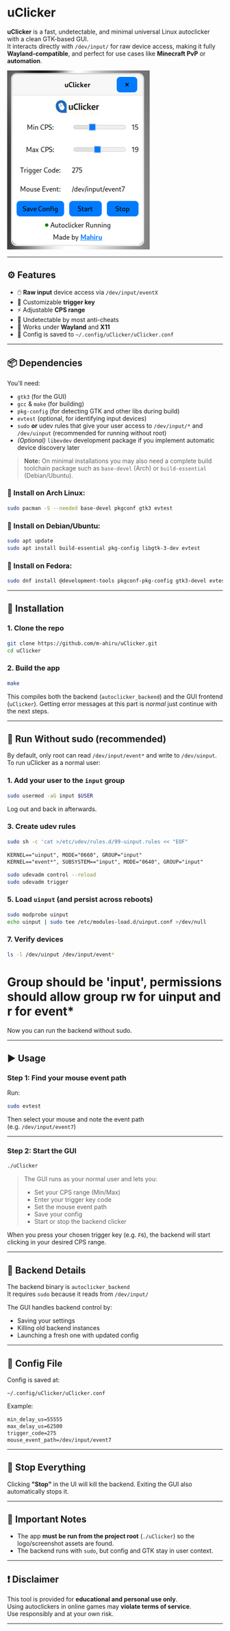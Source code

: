 # uClicker

**uClicker** is a fast, undetectable, and minimal universal Linux autoclicker with a clean GTK-based GUI.  
It interacts directly with `/dev/input/` for raw device access, making it fully **Wayland-compatible**, and perfect for use cases like **Minecraft PvP** or **automation**.

![Screenshot](assets/ss.png)

---

## ⚙️ Features

- 🖱️ **Raw input** device access via `/dev/input/eventX`
- 🔑 Customizable **trigger key**
- ⚡ Adjustable **CPS range**
- 🧠 Undetectable by most anti-cheats
- 🧩 Works under **Wayland** and **X11**
- 💾 Config is saved to `~/.config/uClicker/uClicker.conf`

---

## 📦 Dependencies

You’ll need:

- `gtk3` (for the GUI)
- `gcc` & `make` (for building)
- `pkg-config` (for detecting GTK and other libs during build)
- `evtest` (optional, for identifying input devices)
- `sudo` **or** udev rules that give your user access to `/dev/input/*` and `/dev/uinput` (recommended for running without root)
- *(Optional)* `libevdev` development package if you implement automatic device discovery later

> **Note:** On minimal installations you may also need a complete build toolchain package such as `base-devel` (Arch) or `build-essential` (Debian/Ubuntu).

### 🐧 Install on Arch Linux:
```bash
sudo pacman -S --needed base-devel pkgconf gtk3 evtest
```

### 📀 Install on Debian/Ubuntu:
```bash
sudo apt update
sudo apt install build-essential pkg-config libgtk-3-dev evtest
```

### 🧢 Install on Fedora:
```bash
sudo dnf install @development-tools pkgconf-pkg-config gtk3-devel evtest
```



---

## 🚀 Installation

### 1. Clone the repo

```bash
git clone https://github.com/m-ahiru/uClicker.git
cd uClicker
```

### 2. Build the app

```bash
make
```

This compiles both the backend (`autoclicker_backend`) and the GUI frontend (`uClicker`).
Getting error messages at this part is *normal* just continue with the next steps.

---

## 🚫 Run Without sudo (recommended)

By default, only root can read `/dev/input/event*` and write to `/dev/uinput`.  
To run uClicker as a normal user:

### 1. Add your user to the `input` group
```bash
sudo usermod -aG input $USER
```  
Log out and back in afterwards.

### 3. Create udev rules
```bash
sudo sh -c 'cat >/etc/udev/rules.d/99-uinput.rules << "EOF"
```
```   
KERNEL=="uinput", MODE="0660", GROUP="input"
KERNEL=="event*", SUBSYSTEM=="input", MODE="0640", GROUP="input"  
```
```bash
sudo udevadm control --reload  
sudo udevadm trigger
```

### 5. Load `uinput` (and persist across reboots)
```bash 
sudo modprobe uinput  
echo uinput | sudo tee /etc/modules-load.d/uinput.conf >/dev/null
```

### 7. Verify devices
```bash
ls -l /dev/uinput /dev/input/event*  
```
# Group should be 'input', permissions should allow group rw for uinput and r for event*

Now you can run the backend without sudo.

---

## ▶️ Usage

### Step 1: Find your mouse event path

Run:

```bash
sudo evtest
```

Then select your mouse and note the event path  
(e.g. `/dev/input/event7`)

---

### Step 2: Start the GUI

```bash
./uClicker
```

> The GUI runs as your normal user and lets you:
> - Set your CPS range (Min/Max)
> - Enter your trigger key code
> - Set the mouse event path
> - Save your config
> - Start or stop the backend clicker

When you press your chosen trigger key (e.g. `F6`), the backend will start clicking in your desired CPS range.

---

## 🔧 Backend Details

The backend binary is `autoclicker_backend`  
It requires `sudo` because it reads from `/dev/input/`

The GUI handles backend control by:
- Saving your settings
- Killing old backend instances
- Launching a fresh one with updated config

---

## 💾 Config File

Config is saved at:

```
~/.config/uClicker/uClicker.conf
```

Example:

```
min_delay_us=55555
max_delay_us=62500
trigger_code=275
mouse_event_path=/dev/input/event7
```

---

## 🛑 Stop Everything

Clicking **"Stop"** in the UI will kill the backend.
Exiting the GUI also automatically stops it.

---

## 🧠 Important Notes

- The app **must be run from the project root** (`./uClicker`) so the logo/screenshot assets are found.
- The backend runs with `sudo`, but config and GTK stay in user context.

---

## ❗ Disclaimer

This tool is provided for **educational and personal use only**.  
Using autoclickers in online games may **violate terms of service**.  
Use responsibly and at your own risk.

---
